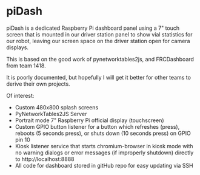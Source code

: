 # piDash

piDash is a dedicated Raspberry Pi dashboard panel using a 7" touch screen that is mounted in our driver station panel to show vial statistics for our robot, leaving our screen space on the driver station open for camera displays.

This is based on the good work of pynetworktables2js, and FRCDashboard from team 1418.

It is poorly documented, but hopefully I will get it better for other teams to derive their own projects.

Of interest:
- Custom 480x800 splash screens
- PyNetworkTables2JS Server
- Portrait mode 7" Raspberry Pi official display (touchscreen)
- Custom GPIO button listener for a button which refreshes (press), reboots (5 seconds press), or shuts down (10 seconds press) on GPIO pin 10
- Kiosk listener service that starts chromium-browser in kiosk mode with no warning dialogs or error messages (if improperly shutdown) directly to http://localhost:8888
- All code for dashboard stored in gitHub repo for easy updating via SSH
